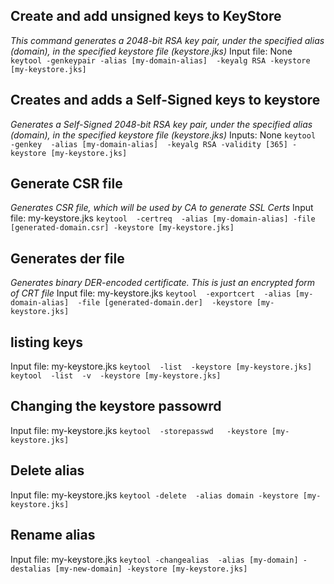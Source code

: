 ## Create and add unsigned keys to KeyStore
*This command generates a 2048-bit RSA key pair, under the specified alias (domain), in the specified keystore file (keystore.jks)*
Input file: None
`keytool -genkeypair -alias [my-domain-alias]  -keyalg RSA -keystore [my-keystore.jks]`

## Creates and adds a Self-Signed keys to keystore
*Generates a Self-Signed 2048-bit RSA key pair, under the specified alias (domain), in the specified keystore file (keystore.jks)*
Inputs: None
`keytool  -genkey  -alias [my-domain-alias]  -keyalg RSA -validity [365] -keystore [my-keystore.jks]`

## Generate CSR file
*Generates CSR file, which will be used by CA to generate SSL Certs*
Input file: my-keystore.jks
`keytool  -certreq  -alias [my-domain-alias] -file [generated-domain.csr] -keystore [my-keystore.jks]`

## Generates der file
*Generates binary DER-encoded certificate. This is just an encrypted form of CRT file*
Input file: my-keystore.jks
`keytool  -exportcert  -alias [my-domain-alias]  -file [generated-domain.der]  -keystore [my-keystore.jks]`

## listing keys
Input file: my-keystore.jks
`keytool  -list  -keystore [my-keystore.jks]`
`keytool  -list  -v  -keystore [my-keystore.jks]`

## Changing the keystore passowrd 
Input file: my-keystore.jks
`keytool  -storepasswd   -keystore [my-keystore.jks]`

## Delete alias 
Input file: my-keystore.jks
`keytool -delete 
        -alias domain
        -keystore [my-keystore.jks]`
## Rename alias
Input file: my-keystore.jks
`keytool -changealias 
        -alias [my-domain]
        -destalias [my-new-domain]
        -keystore [my-keystore.jks]`

